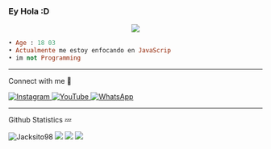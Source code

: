 ### Ey Hola :D

<p align="center">
<img src="https://readme-typing-svg.herokuapp.com?color=%2336BCF7&center=true&vCenter=true&lines=Welcome+to+my+github+Iam+Jacksito" />
</p>

```rb
• Age : 18 03
• Actualmente me estoy enfocando en JavaScrip
• im not Programming
```

___

<p>Connect with me 👋</p>
  <a href="https://instagram.com/Jack_paymon" target="_blank">
    <img src="https://img.shields.io/badge/instagram-%23E4405F.svg?&style=for-the-badge&logo=instagram&logoColor=white&color=071A2C" alt="Instagram"/>
  </a>
  <a href="https://www.youtube.com/channel/UCTfpv-KmckjC1rwPKqw_t1w" target="_blank">
    <img src="https://img.shields.io/badge/youtube-%2312100E.svg?&style=for-the-badge&logo=youtube&logoColor=white&color=071A2C" alt="YouTube"/>
  </a>
<a href="https://wa.me/64277773777" target="_blank">
    <img src="https://img.shields.io/badge/whatsapp-%2312100E.svg?&style=for-the-badge&logo=whatsapp&logoColor=white&color=071A2C" alt="WhatsApp"/>
  </a>

___

<p>Github Statistics 💤</p>
<img src="https://komarev.com/ghpvc/?username=Jacksito98&label=Total%20Profile%20Visitor&color=071A2C&style=for-the-badge" alt="Jacksito98" />
<img src="https://github-profile-trophy.vercel.app/?username=Jacksito98&theme=onedark" />
<img src="https://github.com/Jacksito98/github-stats/blob/master/generated/overview.svg" />
<img src="https://github.com/Jacksito98/github-stats/blob/master/generated/languages.svg" />

